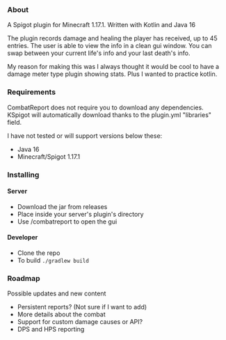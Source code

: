 ### About
A Spigot plugin for Minecraft 1.17.1. Written with Kotlin and Java 16

The plugin records damage and healing the player has received, up to 45 entries.
The user is able to view the info in a clean gui window. You can swap between your
current life's info and your last death's info.

My reason for making this was I always thought it would be cool to have a 
damage meter type plugin showing stats. Plus I wanted to practice kotlin.

### Requirements
CombatReport does not require you to download any dependencies. KSpigot will automatically
download thanks to the plugin.yml "libraries" field.

I have not tested or will support versions below these:
* Java 16
* Minecraft/Spigot 1.17.1

### Installing
#### Server
* Download the jar from releases
* Place inside your server's plugin's directory
* Use /combatreport to open the gui

#### Developer
* Clone the repo
* To build `./gradlew build`

### Roadmap
Possible updates and new content
* Persistent reports? (Not sure if I want to add)
* More details about the combat
* Support for custom damage causes or API?
* DPS and HPS reporting
